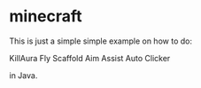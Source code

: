 # minecraft

This is just a simple simple example on how to do:

KillAura
Fly
Scaffold
Aim Assist
Auto Clicker

in Java.
